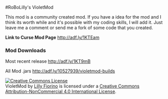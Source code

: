#RoBoLilly's VioletMod

This mod is a community created mod. If you have a idea for the mod and I think its worth while and it's possible with my coding
skills, I will add it. Just leave me a comment or send me a fork of some code that you created.

**Link to Curse Mod Page**
http://adf.ly/1KTEam

### Mod Downloads
Most recent release
http://adf.ly/1KT9mB

All Mod .jars
http://adf.ly/10527939/violetmod-builds

<a rel="license" href="http://creativecommons.org/licenses/by-nc/4.0/"><img alt="Creative Commons License" style="border-width:0" src="https://i.creativecommons.org/l/by-nc/4.0/88x31.png" /></a><br /><span xmlns:dct="http://purl.org/dc/terms/" property="dct:title">VioletMod</span> by <a xmlns:cc="http://creativecommons.org/ns#" href="http://www.wantedred.com" property="cc:attributionName" rel="cc:attributionURL">Lilly Fiorino</a> is licensed under a <a rel="license" href="http://creativecommons.org/licenses/by-nc/4.0/">Creative Commons Attribution-NonCommercial 4.0 International License</a>.
